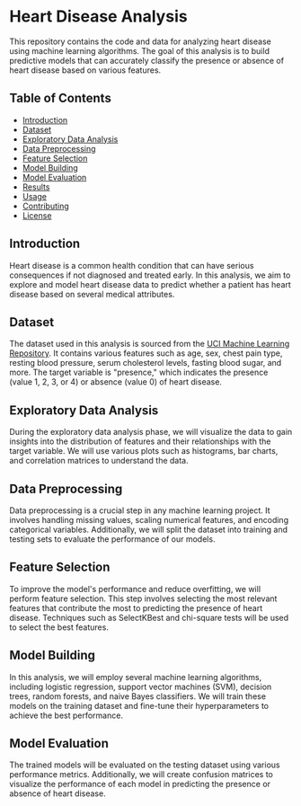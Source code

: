# Heart Disease Analysis

This repository contains the code and data for analyzing heart disease using machine learning algorithms. The goal of this analysis is to build predictive models that can accurately classify the presence or absence of heart disease based on various features.

## Table of Contents
- [Introduction](#introduction)
- [Dataset](#dataset)
- [Exploratory Data Analysis](#exploratory-data-analysis)
- [Data Preprocessing](#data-preprocessing)
- [Feature Selection](#feature-selection)
- [Model Building](#model-building)
- [Model Evaluation](#model-evaluation)
- [Results](#results)
- [Usage](#usage)
- [Contributing](#contributing)
- [License](#license)

## Introduction

Heart disease is a common health condition that can have serious consequences if not diagnosed and treated early. In this analysis, we aim to explore and model heart disease data to predict whether a patient has heart disease based on several medical attributes.

## Dataset

The dataset used in this analysis is sourced from the [UCI Machine Learning Repository](https://archive.ics.uci.edu/ml/datasets/Heart+Disease). It contains various features such as age, sex, chest pain type, resting blood pressure, serum cholesterol levels, fasting blood sugar, and more. The target variable is "presence," which indicates the presence (value 1, 2, 3, or 4) or absence (value 0) of heart disease.

## Exploratory Data Analysis

During the exploratory data analysis phase, we will visualize the data to gain insights into the distribution of features and their relationships with the target variable. We will use various plots such as histograms, bar charts, and correlation matrices to understand the data.

## Data Preprocessing

Data preprocessing is a crucial step in any machine learning project. It involves handling missing values, scaling numerical features, and encoding categorical variables. Additionally, we will split the dataset into training and testing sets to evaluate the performance of our models.

## Feature Selection

To improve the model's performance and reduce overfitting, we will perform feature selection. This step involves selecting the most relevant features that contribute the most to predicting the presence of heart disease. Techniques such as SelectKBest and chi-square tests will be used to select the best features.

## Model Building

In this analysis, we will employ several machine learning algorithms, including logistic regression, support vector machines (SVM), decision trees, random forests, and naive Bayes classifiers. We will train these models on the training dataset and fine-tune their hyperparameters to achieve the best performance.

## Model Evaluation

The trained models will be evaluated on the testing dataset using various performance metrics. Additionally, we will create confusion matrices to visualize the performance of each model in predicting the presence or absence of heart disease.

